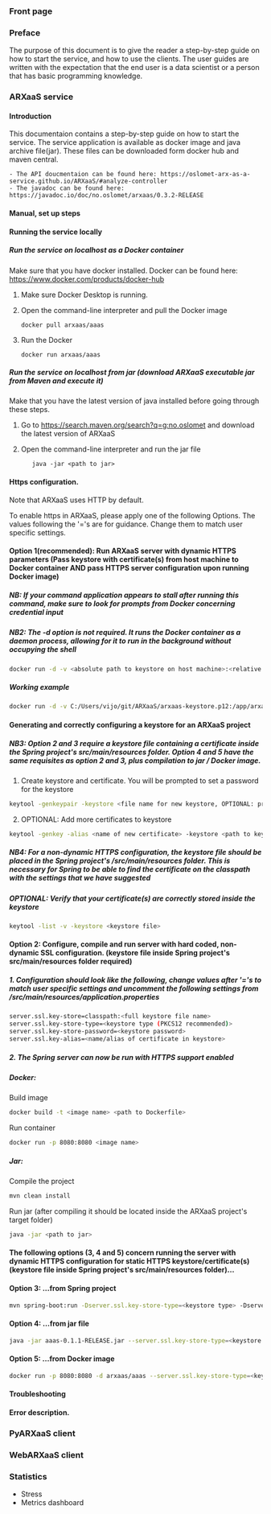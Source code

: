 
### Front page

### Preface

The purpose of this document is to give the reader a step-by-step guide on how to start the service, and how to use the clients. The user guides are written with the expectation that the end user is a data scientist or a person that has basic programming knowledge.

### ARXaaS service

#### Introduction

This documentaion contains a step-by-step guide on how to start the service. The service application is available as docker image and java archive file(jar). These files can be downloaded form docker hub and maven central.

    - The API doucmentaion can be found here: https://oslomet-arx-as-a-service.github.io/ARXaaS/#analyze-controller 
    - The javadoc can be found here: https://javadoc.io/doc/no.oslomet/arxaas/0.3.2-RELEASE

#### Manual, set up steps
#### Running the service locally
##### Run the service on localhost as a Docker container
Make sure that you have docker installed. Docker can be found here: https://www.docker.com/products/docker-hub

 1. Make sure Docker Desktop is running.
 2. Open the command-line interpreter and pull the Docker image

        docker pull arxaas/aaas

 3. Run the Docker

        docker run arxaas/aaas

##### Run the service on localhost from jar (download ARXaaS executable jar from Maven and execute it)
 Make that you have the latest version of java installed before going through these steps.
  1. Go to https://search.maven.org/search?q=g:no.oslomet and download the latest version of ARXaaS
  2. Open the command-line interpreter and run the jar file
        
            java -jar <path to jar>
  
#### Https configuration.
Note that ARXaaS uses HTTP by default.


To enable https in ARXaaS, please apply one of the following Options.
The values following the '='s are for guidance.
Change them to match user specific settings.

#### Option 1(recommended): Run ARXaaS server with dynamic HTTPS parameters (Pass keystore with certificate(s) from host machine to Docker container AND pass HTTPS server configuration upon running Docker image)
##### NB: If your command application appears to stall after running this command, make sure to look for prompts from Docker concerning credential input
##### NB2: The -d option is not required. It runs the Docker container as a daemon process, allowing for it to run in the background without occupying the shell
```bash
docker run -d -v <absolute path to keystore on host machine>:<relative path from root directory in docker container to destination> -p 8080:8080 <docker image name> --server.ssl.key-store-type=<keystore type> --server.ssl.key-store=<relative path to keystore file from root directory in docker container> --server.ssl.key-store-password=<keystore password> --server.ssl.key-alias=<name/alias of certificate in keystore>
```
##### Working example
```bash
docker run -d -v C:/Users/vijo/git/ARXaaS/arxaas-keystore.p12:/app/arxaas-keystore.p12 -p 8080:8080 arxaas/aaas:latest --server.ssl.key-store-type=PKCS12 --server.ssl.key-store=/app/arxaas-keystore.p12 --server.ssl.key-store-password=password --server.ssl.key-alias=arxaas-https
```

#### Generating and correctly configuring a keystore for an ARXaaS project
##### NB3: Option 2 and 3 require a keystore file containing a certificate inside the Spring project's src/main/resources folder. Option 4 and 5  have the same requisites as option 2 and 3, plus compilation to jar / Docker image.
1. Create keystore and certificate. You will be prompted to set a password for the keystore
```bash
keytool -genkeypair -keystore <file name for new keystore, OPTIONAL: preceed file name with absolute path to destination directory> -storetype PKCS12 -alias <name for new certificate> -keyalg RSA -keysize 2048 -validity 360
```
2. OPTIONAL: Add more certificates to keystore
```bash
keytool -genkey -alias <name of new certificate> -keystore <path to keystore> -storetype PKCS12 -keyalg RSA -storepass <keystore password> -validity 730 -keysize 2048
```
##### NB4: For a non-dynamic HTTPS configuration, the keystore file should be placed in the Spring project's /src/main/resources folder. This is necessary for Spring to be able to find the certificate on the classpath with the settings that we have suggested

##### OPTIONAL: Verify that your certificate(s) are correctly stored inside the keystore
```bash
keytool -list -v -keystore <keystore file>
```

#### Option 2: Configure, compile and run server with hard coded, non-dynamic SSL configuration. (keystore file inside Spring project's src/main/resources folder required)
##### 1. Configuration should look like the following, change values after '='s to match user specific settings and uncomment the following settings from /src/main/resources/application.properties
```bash
server.ssl.key-store=classpath:<full keystore file name>
server.ssl.key-store-type=<keystore type (PKCS12 recommended)>
server.ssl.key-store-password=<keystore password>
server.ssl.key-alias=<name/alias of certificate in keystore>
```
##### 2. The Spring server can now be run with HTTPS support enabled
##### Docker: 
Build image
```bash
docker build -t <image name> <path to Dockerfile>
```
Run container
```bash
docker run -p 8080:8080 <image name>
```
##### Jar: 
Compile the project
```bash
mvn clean install
```
Run jar (after compiling it should be located inside the ARXaaS project's target folder) 
```bash
java -jar <path to jar>
```
#### The following options (3, 4 and 5) concern running the server with dynamic HTTPS configuration for static HTTPS keystore/certificate(s) (keystore file inside Spring project's src/main/resources folder)...

#### Option 3: ...from Spring project 
```bash
mvn spring-boot:run -Dserver.ssl.key-store-type=<keystore type> -Dserver.ssl.key-store=classpath:<keystore file name> -Dserver.ssl.key-store-password=<keystore password> -Dserver.ssl.key-alias=<name/alias of certificate in keystore>
```

#### Option 4: ...from jar file
```bash
java -jar aaas-0.1.1-RELEASE.jar --server.ssl.key-store-type=<keystore type> --server.ssl.key-store=classpath:<keystore file name> --server.ssl.key-store-password=<keystore password> --server.ssl.key-alias=<name/alias of certificate in keystore>
```

#### Option 5: ...from Docker image
```bash
docker run -p 8080:8080 -d arxaas/aaas --server.ssl.key-store-type=<keystore type> --server.ssl.key-store=classpath:<keystore file name> --server.ssl.key-store-password=<keystore password> --server.ssl.key-alias=<name/alias of certificate in keystore>
```


#### Troubleshooting
#### Error description.

### PyARXaaS client

### WebARXaaS client

### Statistics
- Stress
- Metrics dashboard
